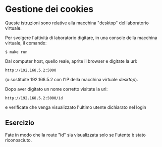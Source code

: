 # Gestione dei cookies #

Queste istruzioni sono relative alla macchina "desktop" del laboratorio virtuale.

Per svolgere l'attività di laboratorio digitare, in una console della macchina virtuale, il comando:

```
$ make run
```

Dal computer host, quello reale, aprite il browser e digitate la url:

```
http://192.168.5.2:5000
```
(o sostituite 192.168.5.2 con l'IP della macchina virtuale *desktop*).

Dopo aver digitato un nome corretto visitate la url:
```
http://192.168.5.2:5000/id
```
e verificate che venga visualizzato l'ultimo utente dichiarato nel login

## Esercizio ##

Fate in modo che la route "id" sia visualizzata solo se l'utente è stato riconosciuto.
